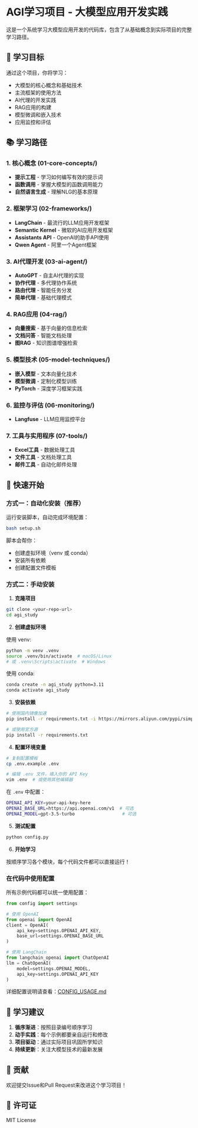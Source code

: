 # AGI学习项目 - 大模型应用开发实践

这是一个系统学习大模型应用开发的代码库，包含了从基础概念到实际项目的完整学习路径。

## 🎯 学习目标

通过这个项目，你将学习：
- 大模型的核心概念和基础技术
- 主流框架的使用方法
- AI代理的开发实践
- RAG应用的构建
- 模型微调和嵌入技术
- 应用监控和评估

## 📚 学习路径

### 1. 核心概念 (01-core-concepts/)
- **提示工程** - 学习如何编写有效的提示词
- **函数调用** - 掌握大模型的函数调用能力
- **自然语言生成** - 理解NLG的基本原理

### 2. 框架学习 (02-frameworks/)
- **LangChain** - 最流行的LLM应用开发框架
- **Semantic Kernel** - 微软的AI应用开发框架
- **Assistants API** - OpenAI的助手API使用
- **Qwen Agent** - 阿里一个Agent框架

### 3. AI代理开发 (03-ai-agent/)
- **AutoGPT** - 自主AI代理的实现
- **协作代理** - 多代理协作系统
- **路由代理** - 智能任务分发
- **简单代理** - 基础代理模式

### 4. RAG应用 (04-rag/)
- **向量搜索** - 基于向量的信息检索
- **文档问答** - 智能文档处理
- **图RAG** - 知识图谱增强检索

### 5. 模型技术 (05-model-techniques/)
- **嵌入模型** - 文本向量化技术
- **模型微调** - 定制化模型训练
- **PyTorch** - 深度学习框架实践

### 6. 监控与评估 (06-monitoring/)
- **Langfuse** - LLM应用监控平台

### 7. 工具与实用程序 (07-tools/)
- **Excel工具** - 数据处理工具
- **文件工具** - 文档处理工具
- **邮件工具** - 自动化邮件处理

## 🚀 快速开始

### 方式一：自动化安装（推荐）

运行安装脚本，自动完成环境配置：

```bash
bash setup.sh
```

脚本会帮你：
- 创建虚拟环境（venv 或 conda）
- 安装所有依赖
- 创建配置文件模板

### 方式二：手动安装

1. **克隆项目**
```bash
git clone <your-repo-url>
cd agi_study
```

2. **创建虚拟环境**

使用 venv:
```bash
python -m venv .venv
source .venv/bin/activate  # macOS/Linux
# 或 .venv\Scripts\activate  # Windows
```

使用 conda:
```bash
conda create -n agi_study python=3.11
conda activate agi_study
```

3. **安装依赖**
```bash
# 使用国内镜像加速
pip install -r requirements.txt -i https://mirrors.aliyun.com/pypi/simple/

# 或使用官方源
pip install -r requirements.txt
```

4. **配置环境变量**
```bash
# 复制配置模板
cp .env.example .env

# 编辑 .env 文件，填入你的 API Key
vim .env  # 或使用其他编辑器
```

在 `.env` 中配置：
```bash
OPENAI_API_KEY=your-api-key-here
OPENAI_BASE_URL=https://api.openai.com/v1  # 可选
OPENAI_MODEL=gpt-3.5-turbo                  # 可选
```

5. **测试配置**
```bash
python config.py
```

6. **开始学习**

按顺序学习各个模块，每个代码文件都可以直接运行！

### 在代码中使用配置

所有示例代码都可以统一使用配置：

```python
from config import settings

# 使用 OpenAI
from openai import OpenAI
client = OpenAI(
    api_key=settings.OPENAI_API_KEY,
    base_url=settings.OPENAI_BASE_URL
)

# 使用 LangChain
from langchain_openai import ChatOpenAI
llm = ChatOpenAI(
    model=settings.OPENAI_MODEL,
    api_key=settings.OPENAI_API_KEY
)
```

详细配置说明请查看：[CONFIG_USAGE.md](./CONFIG_USAGE.md)

## 📖 学习建议

1. **循序渐进**：按照目录编号顺序学习
2. **动手实践**：每个示例都要亲自运行和修改
3. **项目驱动**：通过实际项目巩固所学知识
4. **持续更新**：关注大模型技术的最新发展

## 🤝 贡献

欢迎提交Issue和Pull Request来改进这个学习项目！

## 📄 许可证

MIT License
